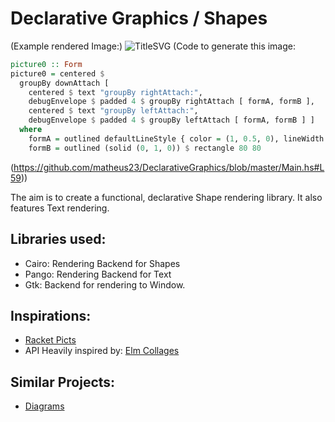 # Declarative Graphics / Shapes

(Example rendered Image:)
![TitleSVG](https://rawgithub.com/matheus23/DeclarativeGraphics/master/testRender.svg)
(Code to generate this image:
```haskell
picture0 :: Form
picture0 = centered $
  groupBy downAttach [
    centered $ text "groupBy rightAttach:",
    debugEnvelope $ padded 4 $ groupBy rightAttach [ formA, formB ],
    centered $ text "groupBy leftAttach:",
    debugEnvelope $ padded 4 $ groupBy leftAttach [ formA, formB ] ]
  where
    formA = outlined defaultLineStyle { color = (1, 0.5, 0), lineWidth = 2 } $ circle 40
    formB = outlined (solid (0, 1, 0)) $ rectangle 80 80
```
(https://github.com/matheus23/DeclarativeGraphics/blob/master/Main.hs#L59))

The aim is to create a functional, declarative Shape rendering library. It also features Text rendering.

## Libraries used:

* Cairo: Rendering Backend for Shapes
* Pango: Rendering Backend for Text
* Gtk: Backend for rendering to Window.

## Inspirations:

* [Racket Picts](http://docs.racket-lang.org/quick/)
* API Heavily inspired by: [Elm Collages](http://library.elm-lang.org/catalog/evancz-Elm/0.12/Graphics-Collage)

## Similar Projects:

* [Diagrams](http://projects.haskell.org/diagrams/)